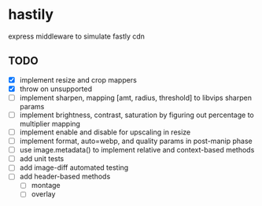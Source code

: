 # hastily

express middleware to simulate fastly cdn

## TODO

- [x] implement resize and crop mappers
- [x] throw on unsupported
- [ ] implement sharpen, mapping [amt, radius, threshold] to libvips sharpen params
- [ ] implement brightness, contrast, saturation by figuring out percentage to multiplier mapping
- [ ] implement enable and disable for upscaling in resize
- [ ] implement format, auto=webp, and quality params in post-manip phase
- [ ] use image.metadata() to implement relative and context-based methods
- [ ] add unit tests
- [ ] add image-diff automated testing
- [ ] add header-based methods
  - [ ] montage
  - [ ] overlay
